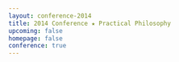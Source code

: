 ```yaml
---
layout: conference-2014
title: 2014 Conference ★ Practical Philosophy
upcoming: false
homepage: false
conference: true
---
```


